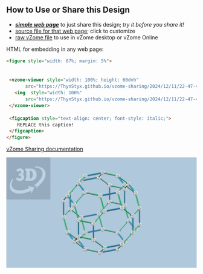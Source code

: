 
## How to Use or Share this Design

 - [***simple web page***](<https://ThynStyx.github.io/vzome-sharing/2024/12/11/22-47-45-Golden-Approx-Truncated-Cuboctahedron/>) to just share this design; *try it before you share it!*
 - [source file for that web page](<https://github.com/ThynStyx/vzome-sharing/edit/main/2024/12/11/22-47-45-Golden-Approx-Truncated-Cuboctahedron/index.md>); click to customize
 - [raw vZome file](<https://raw.githubusercontent.com/ThynStyx/vzome-sharing/main/2024/12/11/22-47-45-Golden-Approx-Truncated-Cuboctahedron/Golden-Approx-Truncated-Cuboctahedron.vZome>) to use in vZome desktop or vZome Online
 
 HTML for embedding in any web page:
 ```html
<figure style="width: 87%; margin: 5%">
  
  
  <vzome-viewer style="width: 100%; height: 60dvh" 
        src="https://ThynStyx.github.io/vzome-sharing/2024/12/11/22-47-45-Golden-Approx-Truncated-Cuboctahedron/Golden-Approx-Truncated-Cuboctahedron.vZome" >
    <img  style="width: 100%"
        src="https://ThynStyx.github.io/vzome-sharing/2024/12/11/22-47-45-Golden-Approx-Truncated-Cuboctahedron/Golden-Approx-Truncated-Cuboctahedron.png" >
  </vzome-viewer>

  <figcaption style="text-align: center; font-style: italic;">
     REPLACE this caption!
  </figcaption>
</figure>

 ```

[vZome Sharing documentation](https://vzome.github.io/vzome/sharing.html#how-it-works)

![Image](<Golden-Approx-Truncated-Cuboctahedron.png>)

